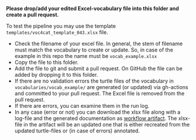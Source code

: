 **Please drop/add your edited Excel-vocabulary file into this folder and create a pull request.**

To test the pipeline you may use the template `templates/voc4cat_template_043.xlsx` file.

- Check the filename of your excel file. In general, the stem of filename must match the vocabulary to create or update. So, in case of the example in this repo the name must  be `vocab_example.xlsx`
- Copy the file to this folder.
- Add the file to git and submit a pull request. On GitHub the file can be added by dropping it to this folder.
- If there are no validation errors the turtle files of the vocabulary in `vocabularies/vocab_example/` are generated (or updated) via gh-actions and committed to your pull request. The Excel file is removed from the pull request.
- If there are errors, you can examine them in the run log.
- In any case (error or not) you can download the xlsx file along with a log-file and the generated documentation as [workflow artifact](https://docs.github.com/en/actions/managing-workflow-runs/downloading-workflow-artifacts).
The xlsx-file in the artifact will be an updated one that is either recreated from the updated turtle-files or (in case of errors) annotated.

